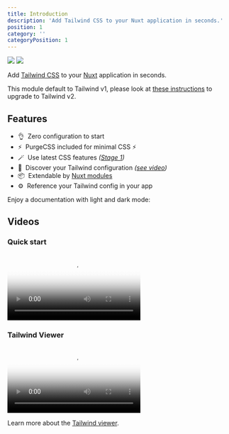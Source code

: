 ```yaml
---
title: Introduction
description: 'Add Tailwind CSS to your Nuxt application in seconds.'
position: 1
category: ''
categoryPosition: 1
---
```


<img src="/preview.png" class="light-img" />
<img src="/preview-dark.png" class="dark-img" />

Add [Tailwind CSS](https://tailwindcss.com) to your [Nuxt](https://nuxtjs.org) application in seconds.

<alert type="info">

This module default to Tailwind v1, please look at [these instructions](/setup#tailwind-2) to upgrade to Tailwind v2.

</alert>

## Features

- 👌&nbsp; Zero configuration to start
- ⚡️&nbsp; PurgeCSS included for minimal CSS ⚡️
- 🪄&nbsp; Use latest CSS features *([Stage 1](https://cssdb.org/#stage-1))*
- 🎨&nbsp; Discover your Tailwind configuration *([see video](/#tailwind-colors))*
- 📦&nbsp; Extendable by [Nuxt modules](https://modules.nuxtjs.org/)
- ⚙️&nbsp; Reference your Tailwind config in your app 

<p class="flex items-center">Enjoy a documentation with light and dark mode:&nbsp;<app-color-switcher class="flex"></app-color-switcher></p>

## Videos

### Quick start

<video poster="https://res.cloudinary.com/nuxt/video/upload/v1596625297/nuxt-tailwindcss_ipv0ta.jpg" loop playsinline controls>
  <source src="https://res.cloudinary.com/nuxt/video/upload/q_auto/v1596625297/nuxt-tailwindcss_ipv0ta.webm" type="video/webm" />
  <source src="https://res.cloudinary.com/nuxt/video/upload/q_auto/v1596625297/nuxt-tailwindcss_ipv0ta.mp4" type="video/mp4" />
  <source src="https://res.cloudinary.com/nuxt/video/upload/q_auto/v1596625297/nuxt-tailwindcss_ipv0ta.ogv" type="video/ogg" />
</video>

### Tailwind Viewer

<video poster="https://res.cloudinary.com/nuxt/video/upload/v1606994332/nuxt-tailwind-colors_qlio2t.jpg" loop playsinline controls>
  <source src="https://res.cloudinary.com/nuxt/video/upload/q_auto/v1606994332/nuxt-tailwind-colors_qlio2t.webm" type="video/webm" />
  <source src="https://res.cloudinary.com/nuxt/video/upload/q_auto/v1606994332/nuxt-tailwind-colors_qlio2t.mp4" type="video/mp4" />
  <source src="https://res.cloudinary.com/nuxt/video/upload/q_auto/v1606994332/nuxt-tailwind-colors_qlio2t.ogv" type="video/ogg" />
</video>

Learn more about the [Tailwind viewer](/tailwind-viewer).
